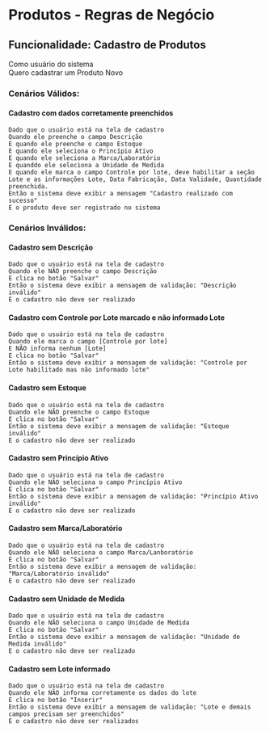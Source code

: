 # Produtos - Regras de Negócio

## Funcionalidade: Cadastro de Produtos
Como usuário do sistema  
Quero cadastrar um Produto Novo

### Cenários Válidos:

#### Cadastro com dados corretamente preenchidos
    Dado que o usuário está na tela de cadastro
    Quando ele preenche o campo Descrição
    E quando ele preenche o campo Estoque
    E quando ele seleciona o Princípio Ativo
    E quando ele seleciona a Marca/Laboratório
    E quanddo ele seleciona a Unidade de Medida
    E quando ele marca o campo Controle por lote, deve habilitar a seção Lote e as informações Lote, Data Fabricação, Data Validade, Quantidade preenchida.
    Então o sistema deve exibir a mensagem "Cadastro realizado com sucesso"
    E o produto deve ser registrado no sistema

### Cenários Inválidos: 

#### Cadastro sem Descrição
    Dado que o usuário está na tela de cadastro
    Quando ele NÃO preenche o campo Descrição
    E clica no botão "Salvar"
    Então o sistema deve exibir a mensagem de validação: "Descrição inválido"
    E o cadastro não deve ser realizado

#### Cadastro com Controle por Lote marcado e não informado Lote
    Dado que o usuário está na tela de cadastro
    Quando ele marca o campo [Controle por lote]
    E NÃO informa nenhum [Lote]
    E clica no botão "Salvar"
    Então o sistema deve exibir a mensagem de validação: "Controle por Lote habilitado mas não informado lote"

#### Cadastro sem Estoque
    Dado que o usuário está na tela de cadastro
    Quando ele NÃO preenche o campo Estoque
    E clica no botão "Salvar"
    Então o sistema deve exibir a mensagem de validação: "Estoque inválido"
    E o cadastro não deve ser realizado

#### Cadastro sem Princípio Ativo
    Dado que o usuário está na tela de cadastro
    Quando ele NÃO seleciona o campo Princípio Ativo
    E clica no botão "Salvar"
    Então o sistema deve exibir a mensagem de validação: "Princípio Ativo inválido"
    E o cadastro não deve ser realizado

#### Cadastro sem Marca/Laboratório
    Dado que o usuário está na tela de cadastro
    Quando ele NÃO seleciona o campo Marca/Lanboratório
    E clica no botão "Salvar"
    Então o sistema deve exibir a mensagem de validação: "Marca/Laboratório inválido"
    E o cadastro não deve ser realizado

#### Cadastro sem Unidade de Medida
    Dado que o usuário está na tela de cadastro
    Quando ele NÃO seleciona o campo Unidade de Medida
    E clica no botão "Salvar"
    Então o sistema deve exibir a mensagem de validação: "Unidade de Medida inválido"
    E o cadastro não deve ser realizado

#### Cadastro sem Lote informado 
    Dado que o usuário está na tela de cadastro
    Quando ele NÃO informa corretamente os dados do lote
    E clica no botão "Inserir"
    Então o sistema deve exibir a mensagem de validação: "Lote e demais campos precisam ser preenchidos"
    E o cadastro não deve ser realizados